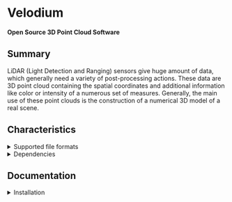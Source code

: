 # Velodium
**Open Source 3D Point Cloud Software**

## Summary

LiDAR (Light Detection and Ranging) sensors give huge amount of data, which generally need a variety of post-processing actions. These data are 3D point cloud containing the spatial coordinates and additional information like color or intensity of a numerous set of measures. Generally, the main use of these point clouds is the construction of a numerical 3D model of a real scene.

## Characteristics

<details><summary>Supported file formats</summary>
Import: pts, ply, ptx, obj, csv,
Export: pts, ply
</details>

<details><summary>Dependencies</summary>
All of the code is written in C++, for performance purpose. The incorporated external libraries come from the open source world:
- OpenGL (https://www.opengl.org): Data visualization
- ImGui (https://github.com/ocornut/imgui): Graphical user interface
- PCL (https://pointclouds.org/): a set of processing algorithms
- Eigen (https://eigen.tuxfamily.org/): Some linear algebra
- FLANN (https://github.com/flann-lib/flann) & Nanoflann (https://github.com/jlblancoc/nanoflann) : to improve the nearest neighbor search speed
- Gnuplot (http://www.gnuplot.info/): Graphical data visualization
- OptimLib (https://www.kthohr.com/optimlib.html): Numerical optimization methods
- normals_Hough (https://github.com/aboulch/normals_Hough): Method for normal estimation
- OpenMP (https://www.openmp.org/): Multithreading
- FontAwesome (https://fontawesome.com/): Icons
</details>

## Documentation

<details><summary>Installation</summary>
This code is only supported on Linux OS.
Tested on Ubuntu 18.04LTS, 20.04LTS, 22.04LTS.

Simply run the script file
```
cd /Lidium
./install.sh
```

Compile the executable:
```
 mkdir build && cd build && cmake .. && make -j4
```

<details><summary>Execution</summary>
To start the program run:
```
./executable
```

Some arguments could be added:
```
- capture                 [LiDAR capture mode]
- ai                      [AI interface mode]
- server                  [Server mode]
- load + absolute_path    [Load a cloud at start]

```
</details>
